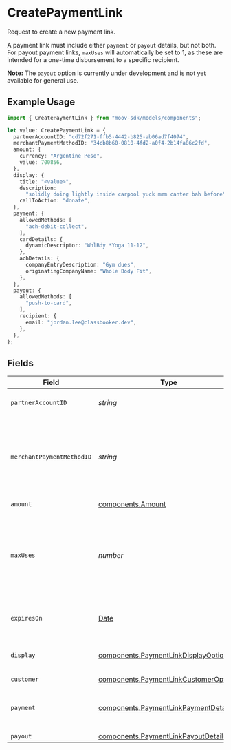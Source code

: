 # CreatePaymentLink

Request to create a new payment link.

A payment link must include either `payment` or `payout` details, but not both. For payout payment links,
`maxUses` will automatically be set to 1, as these are intended for a one-time disbursement
to a specific recipient.

**Note:** The `payout` option is currently under development and is not yet available for general use.

## Example Usage

```typescript
import { CreatePaymentLink } from "moov-sdk/models/components";

let value: CreatePaymentLink = {
  partnerAccountID: "cd72f271-ffb5-4442-b825-ab06ad7f4074",
  merchantPaymentMethodID: "34cb8b60-0810-4fd2-a0f4-2b14fa86c2fd",
  amount: {
    currency: "Argentine Peso",
    value: 700856,
  },
  display: {
    title: "<value>",
    description:
      "solidly doing lightly inside carpool yuck mmm canter bah before",
    callToAction: "donate",
  },
  payment: {
    allowedMethods: [
      "ach-debit-collect",
    ],
    cardDetails: {
      dynamicDescriptor: "WhlBdy *Yoga 11-12",
    },
    achDetails: {
      companyEntryDescription: "Gym dues",
      originatingCompanyName: "Whole Body Fit",
    },
  },
  payout: {
    allowedMethods: [
      "push-to-card",
    ],
    recipient: {
      email: "jordan.lee@classbooker.dev",
    },
  },
};
```

## Fields

| Field                                                                                                             | Type                                                                                                              | Required                                                                                                          | Description                                                                                                       |
| ----------------------------------------------------------------------------------------------------------------- | ----------------------------------------------------------------------------------------------------------------- | ----------------------------------------------------------------------------------------------------------------- | ----------------------------------------------------------------------------------------------------------------- |
| `partnerAccountID`                                                                                                | *string*                                                                                                          | :heavy_check_mark:                                                                                                | The partner's Moov account ID.                                                                                    |
| `merchantPaymentMethodID`                                                                                         | *string*                                                                                                          | :heavy_check_mark:                                                                                                | The merchant's preferred payment method ID. Must be a wallet payment method.                                      |
| `amount`                                                                                                          | [components.Amount](../../models/components/amount.md)                                                            | :heavy_check_mark:                                                                                                | N/A                                                                                                               |
| `maxUses`                                                                                                         | *number*                                                                                                          | :heavy_minus_sign:                                                                                                | An optional limit on the number of times this payment link can be used. <br/><br/>**For payouts, `maxUses` is always 1.** |
| `expiresOn`                                                                                                       | [Date](https://developer.mozilla.org/en-US/docs/Web/JavaScript/Reference/Global_Objects/Date)                     | :heavy_minus_sign:                                                                                                | An optional expiration date for this payment link.                                                                |
| `display`                                                                                                         | [components.PaymentLinkDisplayOptions](../../models/components/paymentlinkdisplayoptions.md)                      | :heavy_check_mark:                                                                                                | Customizable display options for a payment link.                                                                  |
| `customer`                                                                                                        | [components.PaymentLinkCustomerOptions](../../models/components/paymentlinkcustomeroptions.md)                    | :heavy_minus_sign:                                                                                                | N/A                                                                                                               |
| `payment`                                                                                                         | [components.PaymentLinkPaymentDetails](../../models/components/paymentlinkpaymentdetails.md)                      | :heavy_minus_sign:                                                                                                | Options for payment links used to collect payment.                                                                |
| `payout`                                                                                                          | [components.PaymentLinkPayoutDetails](../../models/components/paymentlinkpayoutdetails.md)                        | :heavy_minus_sign:                                                                                                | N/A                                                                                                               |